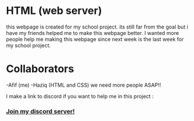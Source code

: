 # HTML (web server)
 this webpage is created for my school project. its still far from the goal but i have my friends helped me to make this webpage better. I wanted more people help me making this webpage since next week is the last week for my school project.

# Collaborators
-Afif (me)
-Haziq (HTML and CSS)
we need more people ASAP!!

I make a link to discord if you want to help me in this project :
### [Join my discord server!](https://discord.gg/CXf2XEY)